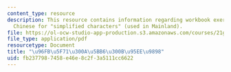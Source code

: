 ```yaml
---
content_type: resource
description: This resource contains information regarding workbook exercise in "Jianti",
  Chinese for "simplified characters" (used in Mainland).
file: https://ol-ocw-studio-app-production.s3.amazonaws.com/courses/21g-109-chinese-iii-streamlined-fall-2005/fb2377987458e46e8c2f3a5111cc6622_MIT21G_109F05_bjFFexerjt.pdf
file_type: application/pdf
resourcetype: Document
title: "\u96FB\u5F71\u300A\u5BB6\u300B\u95EE\u9898"
uid: fb237798-7458-e46e-8c2f-3a5111cc6622
---
```


